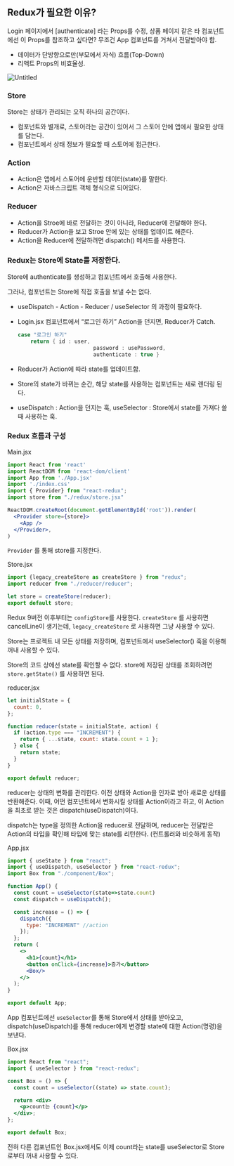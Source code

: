## Redux가 필요한 이유?

Login 페이지에서 [authenticate] 라는 Props를 수정, 상품 페이지 같은 타 컴포넌트에선 이 Props를 참조하고 싶다면? 무조건 App 컴포넌트를 거쳐서 전달받아야 함.

- 데이터가 단방향으로만(부모에서 자식) 흐름(Top-Down)
- 리액트 Props의 비효율성.

![Untitled](https://prod-files-secure.s3.us-west-2.amazonaws.com/6bdf73c9-1887-44ec-a9b2-1bcab78408b2/e84fea0e-789e-4e8a-9a21-7436f9909a9e/Untitled.png)

### Store

Store는 상태가 관리되는 오직 하나의 공간이다.

- 컴포넌트와 별개로, 스토어라는 공간이 있어서 그 스토어 안에 앱에서 필요한 상태를 담는다.
- 컴포넌트에서 상태 정보가 필요할 때 스토어에 접근한다.

### Action

- Action은 앱에서 스토어에 운반할 데이터(state)를 말한다.
- Action은 자바스크립트 객체 형식으로 되어있다.

### Reducer

- Action을 Stroe에 바로 전달하는 것이 아니라, Reducer에 전달해야 한다.
- Reducer가 Action을 보고 Stroe 안에 있는 상태를 업데이트 해준다.
- Action을 Reducer에 전달하려면 dispatch() 메서드를 사용한다.

### Redux는 Store에 State를 저장한다.

Store에 authenticate를 생성하고 컴포넌트에서 호출해 사용한다.

그러나, 컴포넌트는 Store에 직접 호출을 보낼 수는 없다.

- useDispatch - Action - Reducer / useSelector 의 과정이 필요하다.
- Login.jsx 컴포넌트에서 “로그인 하기” Action을 던지면, Reducer가 Catch.
    
    ```java
    case "로그인 하기"
    	return { id : user,
    						password : usePassword,
    						authenticate : true }
    ```
    
- Reducer가 Action에 따라 state를 업데이트함.
- Store의 state가 바뀌는 순간, 해당 state를 사용하는 컴포넌트는 새로 렌더링 된다.
- useDispatch : Action을 던지는 훅, useSelector : Store에서 state를 가져다 쓸 때 사용하는 훅.

### Redux 흐름과 구성

Main.jsx

```jsx
import React from 'react'
import ReactDOM from 'react-dom/client'
import App from './App.jsx'
import './index.css'
import { Provider} from "react-redux";
import store from "./redux/store.jsx"

ReactDOM.createRoot(document.getElementById('root')).render(
  <Provider store={store}>
    <App />
  </Provider>,
)
```

`Provider` 를 통해 store를 지정한다.

Store.jsx

```jsx
import {legacy_createStore as createStore } from "redux";
import reducer from "./reducer/reducer";

let store = createStore(reducer);
export default store;
```

Redux 9버전 이후부터는 `configStore`를 사용한다. `createStore` 를 사용하면 cancelLine이 생기는데, `legacy_createStore` 로 사용하면 그냥 사용할 수 있다.

Store는 프로젝트 내 모든 상태를 저장하며, 컴포넌트에서 useSelector() 훅을 이용해 꺼내 사용할 수 있다. 

Store의 코드 상에선 state를 확인할 수 없다. store에 저장된 상태를 조회하려면 `store.getState()` 를 사용하면 된다.

reducer.jsx

```jsx
let initialState = {
  count: 0,
};

function reducer(state = initialState, action) {
  if (action.type === "INCREMENT") {
    return { ...state, count: state.count + 1 };
  } else {
    return state;
  }
}

export default reducer;
```

reducer는 상태의 변화를 관리한다. 이전 상태와 Action을 인자로 받아 새로운 상태를 반환해준다. 이때, 어떤 컴포넌트에서 변화시킬 상태를 Action이라고 하고, 이 Action을 최초로 받는 것은 dispatch(useDispatch)이다.

dispatch는 type을 정의한 Action을 reducer로 전달하며, reducer는 전달받은 Action의 타입을 확인해 타입에 맞는 state를 리턴한다. (컨트롤러와 비슷하게 동작)

App.jsx

```jsx
import { useState } from "react";
import { useDispatch, useSelector } from "react-redux";
import Box from "./component/Box";

function App() {
  const count = useSelector(state=>state.count)
  const dispatch = useDispatch();

  const increase = () => {
    dispatch({
      type: "INCREMENT" //action
    });
  };
  return (
    <>
      <h1>{count}</h1>
      <button onClick={increase}>증가</button>
      <Box/>
    </>
  );
}

export default App;
```

App 컴포넌트에선 `useSelector`를 통해 Store에서 상태를 받아오고, dispatch(useDispatch)를 통해 reducer에게 변경할 state에 대한 Action(명령)을 보낸다.

Box.jsx

```jsx
import React from "react";
import { useSelector } from "react-redux";

const Box = () => {
  const count = useSelector((state) => state.count);

  return <div>
    <p>count는 {count}</p>
  </div>;
};

export default Box;
```

전혀 다른 컴포넌트인 Box.jsx에서도 이제 count라는 state를 useSelector로 Store로부터 꺼내 사용할 수 있다.
